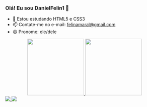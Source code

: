 ### Olá! Eu sou DanielFelin1 👋

- 🌱 Estou estudando HTML5 e CSS3
- 📫 Contate-me no e-mail: felinamaral@gmail.com
- 😄 Pronome: ele/dele

<div align="center">
  <a href="https://github.com/DanielFelin1">
  <img height="180em" src="https://github-readme-stats.vercel.app/api?username=DanielFelin1&show_icons=true&theme=dracula&include_all_commits=true&count_private=true"/>
  <img height="180em" src="https://github-readme-stats.vercel.app/api/top-langs/?username=DanielFelin1&layout=compact&langs_count=7&theme=dracula">
</div>
   <a href="https://www.instagram.com/daniel.alexandrefelin/" target="_blank"><img src="https://img.shields.io/badge/-Instagram-%23E4405F?style=for-the-badge&logo=instagram&logoColor=white" target="_blank"</a>
   <a href = "mailto:felinamaral@gmail.com/" target="_blank"><img src="https://img.shields.io/badge/-Gmail-%23333?style=for-the-badge&logo=gmail&logoColor=white"</a>
